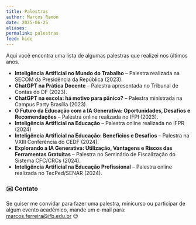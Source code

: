 ```yaml
---
title: Palestras
author: Marcos Ramon
date: 2025-06-25
aliases: 
permalink: palestras
feed: hide
---
```

Aqui você encontra uma lista de algumas palestras que realizei nos últimos anos. 

- **Inteligência Artificial no Mundo do Trabalho** – Palestra realizada na SECOM da Presidência da República (2023).
- **ChatGPT na Prática Docente** – Palestra apresentada no Tribunal de Contas do DF (2023).
- **ChatGPT na escola: há motivo para pânico?** – Palestra ministrada na Campus Party Brasília (2023).
- **O Futuro da Educação com a IA Generativa: Oportunidades, Desafios e Recomendações** – Palestra online realizada no IFPI (2023).
- **Inteligência Artificial na Educação** – Palestra online realizada no IFPR (2024)
- **Inteligência Artificial na Educação: Benefícios e Desafios** – Palestra na VXIII Conferência do CEDF (2024).
- **Explorando a IA Generativa: Utilização, Vantagens e Riscos das Ferramentas Gratuitas** – Palestra no Seminário de Fiscalização do Sistema CFC/CRCs (2024).
- **Inteligência Artificial na Educação Profissional** – Palestra online realizada no TecPed/SENAR (2024).

### ✉️ Contato
Se quiser me convidar para fazer uma palestra, minicurso ou participar de algum evento acadêmico, mande um e-mail para: <a href="mailto:marcos.ferreira@ifb.edu.br">marcos.ferreira@ifb.edu.br</a> 😉